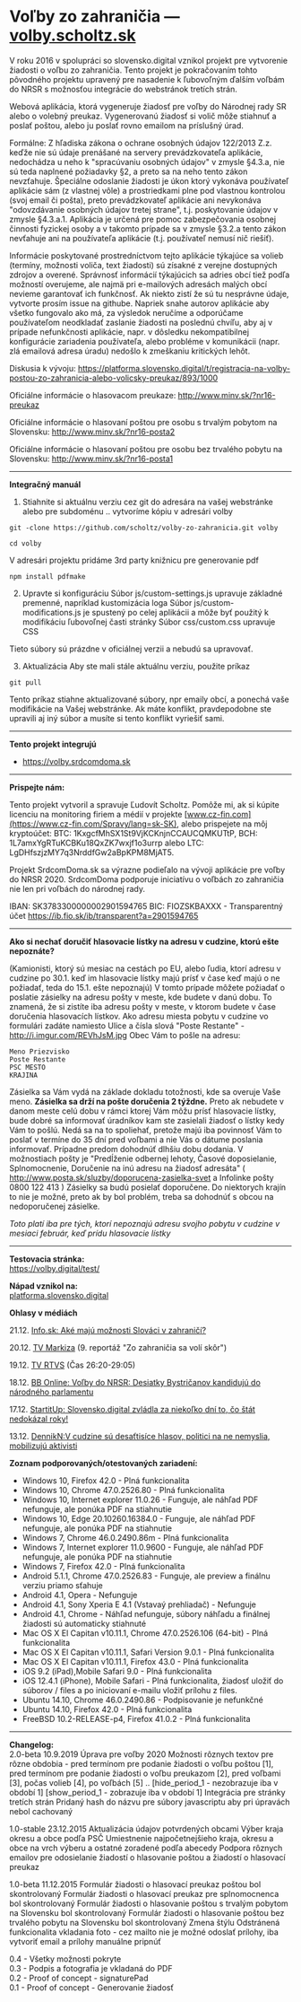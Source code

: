 Voľby zo zahraničia — [volby.scholtz.sk](https://volby.scholtz.sk/)
============================

V roku 2016 v spolupráci so slovensko.digital vznikol projekt pre vytvorenie žiadosti o voľbu zo zahraničia. Tento projekt je pokračovaním tohto pôvodného projektu upravený pre nasadenie k ľubovoľným ďalším voľbám do NRSR s možnosťou integrácie do webstránok tretích strán.

Webová aplikácia, ktorá vygeneruje žiadosť pre voľby do Národnej rady SR
alebo o volebný preukaz. Vygenerovanú žiadosť si volič môže stiahnuť a poslať poštou,
alebo ju poslať rovno emailom na príslušný úrad.


Formálne: Z hľadiska zákona o ochrane osobných údajov 122/2013 Z.z. keďže nie sú údaje prenášané na servery prevádzkovateľa aplikácie, nedochádza u neho k "spracúvaniu osobných údajov" v zmysle §4.3.a, nie sú teda naplnené požiadavky §2, a preto sa na neho tento zákon nevzťahuje. Špeciálne odoslanie žiadosti je úkon ktorý vykonáva používateľ aplikácie sám (z vlastnej vôle) a prostriedkami plne pod vlastnou kontrolou (svoj email či pošta), preto prevádzkovateľ aplikácie ani nevykonáva "odovzdávanie osobných údajov tretej strane", t.j. poskytovanie údajov v zmysle §4.3.a.1. Aplikácia je určená pre pomoc zabezpečovania osobnej činnosti fyzickej osoby a v takomto prípade sa v zmysle §3.2.a tento zákon nevťahuje ani na používateľa aplikácie (t.j. používateľ nemusí nič riešiť).

Informácie poskytované prostredníctvom tejto aplikácie týkajúce sa volieb (termíny, možnosti voliča, text žiadosti) sú zísakné z verejne dostupných zdrojov a overené. Správnosť informácií týkajúcich sa adries obcí tiež podľa možností overujeme, ale najmä pri e-mailových adresách malých obcí nevieme garantovať ich funkčnosť. Ak niekto zistí že sú tu nesprávne údaje, vytvorte prosím issue na githube. Napriek snahe autorov aplikácie aby všetko fungovalo ako má, za výsledok neručíme a odporúčame používateľom neodkladať zaslanie žiadosti na poslednú chvíľu, aby aj v prípade nefunkčnosti aplikácie, napr. v dôsledku nekompatibilnej konfigurácie zariadenia používateľa, alebo probléme v komunikácii (napr. zlá emailová adresa úradu) nedošlo k zmeškaniu kritických lehôt.

Diskusia k vývoju: https://platforma.slovensko.digital/t/registracia-na-volby-postou-zo-zahranicia-alebo-volicsky-preukaz/893/1000

Oficiálne informácie o hlasovacom preukaze: http://www.minv.sk/?nr16-preukaz 

Oficiálne informácie o hlasovaní poštou pre osobu s trvalým pobytom na Slovensku: http://www.minv.sk/?nr16-posta2

Oficiálne informácie o hlasovaní poštou pre osobu bez trvalého pobytu na Slovensku: http://www.minv.sk/?nr16-posta1

---
**Integračný manuál**

1. Stiahnite si aktuálnu verziu cez git do adresára na vašej webstránke alebo pre subdoménu .. vytvoríme kópiu v adresári volby
```
git -clone https://github.com/scholtz/volby-zo-zahranicia.git volby
```
```
cd volby
```
V adresári projektu pridáme 3rd party knižnicu pre generovanie pdf
```
npm install pdfmake
```

2. Upravte si konfiguráciu
Súbor js/custom-settings.js upravuje základné premenné, napríklad kustomizácia loga
Súbor js/custom-modifications.js je spustený po celej aplikácii a môže byť použitý k modifikáciu ľubovoľnej časti stránky
Súbor css/custom.css upravuje CSS

Tieto súbory sú prázdne v oficiálnej verzii a nebudú sa upravovať.

3. Aktualizácia
Aby ste mali stále aktuálnu verziu, použite príkaz 
```
git pull
```
Tento príkaz stiahne aktualizované súbory, npr emaily obcí, a ponechá vaše modifikácie na Vašej webstránke. Ak máte konflikt, pravdepodobne ste upravili aj iný súbor a musíte si tento konflikt vyriešiť sami.

---
**Tento projekt integrujú**

* https://volby.srdcomdoma.sk

---
**Prispejte nám:**

Tento projekt vytvoril a spravuje Ľudovít Scholtz. Pomôže mi, ak si kúpite licenciu na monitoring firiem a médií v projekte [www.cz-fin.com](https://www.cz-fin.com/Spravy/lang=sk-SK), alebo prispejete na môj kryptoúčet: BTC: 1KxgcfMhSX1St9VjKCKnjnCCAUCQMKUTtP, BCH: 1L7amxYgRTuKCBKu18QxZK7wxjf1o3urrp alebo LTC: LgDHfszjzMY7q3NrddfGw2aBpKPM8MjAT5.

Projekt SrdcomDoma.sk sa výrazne podieľalo na vývoji aplikácie pre voľby do NRSR 2020. SrdcomDoma podporuje iniciatívu o voľbách zo zahraničia nie len pri voľbách do národnej rady.

IBAN: SK3783300000002901594765 BIC: FIOZSKBAXXX - Transparentný účet https://ib.fio.sk/ib/transparent?a=2901594765

---
**Ako si nechať doručiť hlasovacie lístky na adresu v cudzine, ktorú ešte nepoznáte?**

(Kamionisti, ktorý sú mesiac na cestách po EU, alebo ľudia, ktorí adresu v cudzine po 30.1. keď im hlasovacie lístky majú prísť v čase keď majú o ne požiadať, teda do 15.1. ešte nepoznajú)
V tomto prípade môžete požiadať o poslatie zásielky na adresu pošty v meste, kde budete v danú dobu. To znamená, že si zistíte iba adresu pošty v meste, v ktorom budete v čase doručenia hlasovacích lístkov. Ako adresu miesta pobytu v cudzine vo formulári zadáte namiesto Ulice a čísla slová "Poste Restante" - http://i.imgur.com/REVhJsM.jpg Obec Vám to pošle na adresu:
```
Meno Priezvisko
Poste Restante
PSC MESTO
KRAJINA
```
Zásielka sa Vám vydá na základe dokladu totožnosti, kde sa overuje Vaše meno.
**Zásielka sa drží na pošte doručenia 2 týždne.** Preto ak nebudete v danom meste celú dobu v rámci ktorej Vám môžu prísť hlasovacie lístky, bude dobré sa informovať úradníkov kam ste zasielali žiadosť o lístky kedy Vám to pošlú. Nedá sa na to spoliehať, pretože majú iba povinnosť Vám to poslať v termíne do 35 dní pred voľbami a nie Vás o dátume poslania informovať. Prípadne predom dohodnúť dlhšiu dobu dodania. V možnostiach pošty je "Predĺženie odbernej lehoty, Časové doposielanie, Splnomocnenie, Doručenie na inú adresu na žiadosť adresáta" ( http://www.posta.sk/sluzby/doporucena-zasielka-svet a Infolinke pošty 0800 122 413 )
Zásielky sa budú posielať doporučene. Do niektorych krajín to nie je možné, preto ak by bol problém, treba sa dohodnúť s obcou na nedoporučenej zásielke.

*Toto platí iba pre tých, ktorí nepoznajú adresu svojho pobytu v cudzine v mesiaci február, keď prídu hlasovacie lístky*

---
**Testovacia stránka:**  
https://volby.digital/test/

**Nápad vznikol na:**  
[platforma.slovensko.digital](https://platforma.slovensko.digital/)

**Ohlasy v médiách**

21.12. [Info.sk: Aké majú možnosti Slováci v zahraničí?](http://www.info.sk/sprava/81039/volby-2016-ake-maju-moznosti-slovaci-v-zahranici/) 

20.12. [TV Markiza](http://videoarchiv.markiza.sk/video/televizne-noviny/televizne-noviny/39681_televizne-noviny) (9. reportáž "Zo zahraničia sa volí skôr") 

19.12. [TV RTVS](http://www.rtvs.sk/televizia/archiv/7600/82947) (Čas 26:20-29:05)

18.12. [BB Online: Voľby do NRSR: Desiatky Bystričanov kandidujú do národného parlamentu](http://bbonline.sk/volby-do-nrsr-desiatky-bystricanov-kandiduju-do-narodneho-parlamentu/)

17.12. [StartitUp: Slovensko.digital zvládla za niekoľko dní to, čo štát nedokázal roky!](http://www.startitup.sk/slovakia-digital-zvladla-za-niekolko-dni-to-co-stat-nedokazal-roky/)

13.12. [DennikN:V cudzine sú desaťtisíce hlasov, politici na ne nemyslia, mobilizujú aktivisti](https://dennikn.sk/319788/slovakov-zo-zahranicia-urnam-nemobilizuje-stat-aktivisti/)


**Zoznam podporovaných/otestovaných zariadení:**  

* Windows 10, Firefox 42.0 - Plná funkcionalita
* Windows 10, Chrome 47.0.2526.80 - Plná funkcionalita
* Windows 10, Internet explorer 11.0.26 - Funguje, ale náhľad PDF nefunguje, ale ponúka PDF na stiahnutie
* Windows 10, Edge 20.10260.16384.0 - Funguje, ale náhľad PDF nefunguje, ale ponúka PDF na stiahnutie
* Windows 7, Chrome 46.0.2490.86m - Plná funkcionalita
* Windows 7, Internet explorer 11.0.9600 - Funguje, ale náhľad PDF nefunguje, ale ponúka PDF na stiahnutie
* Windows 7, Firefox 42.0 - Plná funkcionalita
* Android 5.1.1, Chrome 47.0.2526.83 - Funguje, ale preview a finálnu verziu priamo sťahuje
* Android 4.1, Opera - Nefunguje
* Android 4.1, Sony Xperia E 4.1 (Vstavaý prehliadač) - Nefunguje
* Android 4.1, Chrome - Náhľad nefunguje, súbory náhľadu a finálnej žiadosti sú automaticky stiahnuté
* Mac OS X El Capitan v10.11.1, Chrome 47.0.2526.106 (64-bit) - Plná funkcionalita
* Mac OS X El Capitan v10.11.1, Safari Version 9.0.1 - Plná funkcionalita
* Mac OS X El Capitan v10.11.1, Firefox 43.0 - Plná funkcionalita
* iOS 9.2 (iPad),Mobile Safari 9.0 - Plná funkcionalita
* iOS 12.4.1 (iPhone), Mobile Safari - Plná funkcionalita, žiadosť uložiť do súborov / files a po iniciovaní e-mailu vložiť prílohu z files.
* Ubuntu 14.10, Chrome 46.0.2490.86 - Podpisovanie je nefunkčné
* Ubuntu 14.10, Firefox 42.0 - Plná funkcionalita
* FreeBSD 10.2-RELEASE-p4, Firefox 41.0.2 - Plná funkcionalita

---

**Changelog:**  
  2.0-beta 10.9.2019 
    Úprava pre voľby 2020
    Možnosti rôznych textov pre rôzne obdobia - pred termínom pre podanie žiadosti o voľbu poštou [1], pred termínom pre podanie žiadosti o voľbu preukazom [2], pred voľbami [3], počas volieb [4], po voľbách [5] .. [hide_period_1 - nezobrazuje iba v období 1] [show_period_1 - zobrazuje iba v období 1]
    Integrácia pre stránky tretích strán
    Pridaný hash do názvu pre súbory javascriptu aby pri úpravách nebol cachovaný
    
  1.0-stable 23.12.2015 
	Aktualizácia údajov potvrdených obcami
	Výber kraja okresu a obce podľa PSČ
	Umiestnenie najpočetnejšieho kraja, okresu a obce na vrch výberu a ostatné zoradené podľa abecedy
	Podpora rôznych emailov pre odosielanie žiadostí o hlasovanie poštou a žiadostí o hlasovací preukaz
		
  1.0-beta 11.12.2015 
	Formulár žiadosti o hlasovací preukaz poštou bol skontrolovaný
	Formulár žiadosti o hlasovací preukaz pre splnomocnenca bol skontrolovaný
	Formulár žiadosti o hlasovanie poštou s trvalým pobytom na Slovensku bol skontrolovaný
	Formulár žiadosti o hlasovanie poštou bez trvalého pobytu na Slovensku bol skontrolovaný
	Zmena štýlu
	Odstránená funkcionalita vkladania foto - cez mailto nie je možné odoslať prílohy, iba vytvoriť email a prílohy manuálne pripnúť
	
  0.4 - Všetky možnosti pokryte  
  0.3 - Podpis a fotografia je vkladaná do PDF  
  0.2 - Proof of concept - signaturePad  
  0.1 - Proof of concept - Generovanie žiadosť
